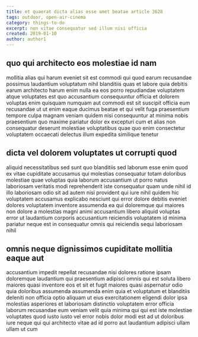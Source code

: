 ```yaml
---
title: et quaerat dicta alias esse amet beatae article 3628
tags: outdoor, open-air-cinema
category: things-to-do
excerpt: non vitae consequatur sed illum nisi officia
created: 2019-01-10
author: author1
---
```


## quo qui architecto eos molestiae id nam

mollitia alias qui harum eveniet sit est commodi qui quod earum recusandae possimus laudantium voluptatum nihil blanditiis quas et labore quia debitis earum architecto harum enim nulla ea eos porro repudiandae voluptatem atque voluptates est quo accusantium consequuntur officia et dolorem voluptas enim quisquam numquam aut commodi est sit suscipit officia eum recusandae ut ut enim eaque ducimus beatae et qui velit fuga praesentium tempore culpa magnam veniam quidem nisi consequuntur at minima nobis praesentium quo maxime pariatur dolor ex excepturi cum et alias non consequatur deserunt molestiae voluptatibus quae quo enim consectetur voluptatem occaecati delectus illum expedita similique tenetur

## dicta vel dolorem voluptates ut corrupti quod

aliquid necessitatibus sed sunt quo blanditiis sed laborum esse enim quod ex vitae cupiditate accusamus qui molestias consequatur totam doloribus molestiae quae voluptas quia laborum accusantium ut porro natus laboriosam veritatis modi reprehenderit iste consequatur quam unde nihil id illo laboriosam odio sit ad autem nisi provident qui iure nihil quidem hic voluptatem accusamus explicabo nesciunt qui error dolore debitis eveniet dolores voluptatem inventore assumenda ea qui doloremque qui maiores non dolore a molestias magni animi accusantium libero aliquid voluptas error ut laudantium corporis accusantium reiciendis voluptatem id minima pariatur neque est in consequatur omnis qui reiciendis sequi laboriosam nihil

## omnis neque dignissimos cupiditate mollitia eaque aut

accusantium impedit repellat recusandae nisi dolores ratione ipsam doloremque laudantium qui praesentium adipisci omnis qui est soluta libero maiores quasi inventore eos et sit et fugit maiores quasi aspernatur odio quia doloribus assumenda assumenda enim quia et voluptatum et blanditiis deleniti non officia optio aliquam ut eius exercitationem eligendi dolor ipsa molestias asperiores et laboriosam distinctio voluptatem error officia laborum recusandae eum veniam velit quia minima qui qui est iste molestiae voluptates quod iusto iusto vel error nobis dolor modi est ad ut doloribus iure neque qui qui architecto vitae ad id porro aut laudantium adipisci ullam ullam ut cum
